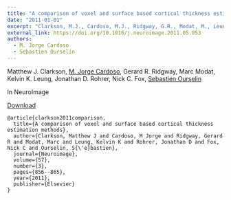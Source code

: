 ```yaml
---
title: "A comparison of voxel and surface based cortical thickness estimation methods"
date: "2011-01-01"
excerpt: "Clarkson, M.J., Cardoso, M.J., Ridgway, G.R., Modat, M., Leung, K.K., Rohrer, J.D., Fox, N.C. and Ourselin, S., 2011. Neuroimage, 57(3), pp.856-865."
external_link: https://doi.org/10.1016/j.neuroimage.2011.05.053
authors:
  - M. Jorge Cardoso
  - Sebastien Ourselin
---
```

Matthew J. Clarkson, [M. Jorge Cardoso](/people/jorge_cardoso), Gerard R. Ridgway, Marc Modat, Kelvin K. Leung, Jonathan D. Rohrer, Nick C. Fox, [Sebastien Ourselin](/people/seb_ourselin)

In NeuroImage

<a href="{{page.external_link}}" target="_blank"> Download </a>

```
@article{clarkson2011comparison,
  title={A comparison of voxel and surface based cortical thickness estimation methods},
  author={Clarkson, Matthew J and Cardoso, M Jorge and Ridgway, Gerard R and Modat, Marc and Leung, Kelvin K and Rohrer, Jonathan D and Fox, Nick C and Ourselin, S{\'e}bastien},
  journal={Neuroimage},
  volume={57},
  number={3},
  pages={856--865},
  year={2011},
  publisher={Elsevier}
}
```
